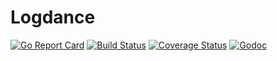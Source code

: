 Logdance
====

[![Go Report Card](https://goreportcard.com/badge/github.com/hsluoyz/logdance)](https://goreportcard.com/report/github.com/hsluoyz/logdance)
[![Build Status](https://travis-ci.org/hsluoyz/logdance.svg?branch=master)](https://travis-ci.org/hsluoyz/logdance)
[![Coverage Status](https://coveralls.io/repos/github/hsluoyz/logdance/badge.svg?branch=master)](https://coveralls.io/github/hsluoyz/logdance?branch=master)
[![Godoc](https://godoc.org/github.com/hsluoyz/logdance?status.svg)](https://godoc.org/github.com/hsluoyz/logdance)
